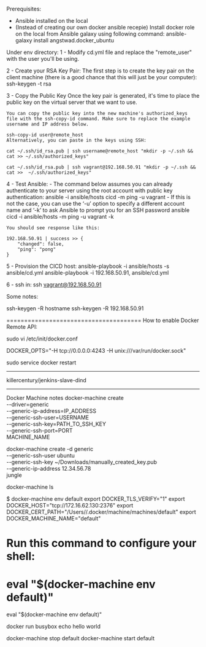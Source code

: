 Prerequisites:
- Ansible installed on the local
- (Instead of creating our own docker ansible recepie) Install docker role on the local from Ansible galaxy using following command:
	ansible-galaxy install angstwad.docker_ubuntu

Under env directory:
1 - Modify cd.yml file and replace the "remote_user" with the user you'll be using.

2 - Create your RSA Key Pair:
	The first step is to create the key pair on the client machine (there is a good chance that this will just be your computer):
		ssh-keygen -t rsa

3 - Copy the Public Key
	Once the key pair is generated, it's time to place the public key on the virtual server that we want to use.

	You can copy the public key into the new machine's authorized_keys file with the ssh-copy-id command. Make sure to replace the example username and IP address below.

	ssh-copy-id user@remote_host
	Alternatively, you can paste in the keys using SSH:

	cat ~/.ssh/id_rsa.pub | ssh username@remote_host "mkdir -p ~/.ssh && cat >> ~/.ssh/authorized_keys"

	cat ~/.ssh/id_rsa.pub | ssh vagrant@192.168.50.91 "mkdir -p ~/.ssh && cat >>  ~/.ssh/authorized_keys"

4 - Test Ansible:
	- The command below assumes you can already authenticate to your server using the root account with public key authentication:
		ansible -i ansible/hosts cicd -m ping -u vagrant
	- If this is not the case, you can use the ‘-u’ option to specify a different account name and ‘-k’ to ask Ansible to prompt you for an SSH password
		ansible cicd -i ansible/hosts -m ping -u vagrant -k

	You should see response like this:

	192.168.50.91 | success >> {
	    "changed": false,
	    "ping": "pong"
	}

5 - Provision the CICD host:
	ansible-playbook -i ansible/hosts -s ansible/cd.yml
	ansible-playbook -i 192.168.50.91, ansible/cd.yml

6 - ssh in:
	ssh vagrant@192.168.50.91


Some notes:

ssh-keygen -R hostname
ssh-keygen -R 192.168.50.91

======================================
How to enable Docker Remote API:

sudo vi /etc/init/docker.conf

DOCKER_OPTS="-H tcp://0.0.0.0:4243 -H unix:///var/run/docker.sock"

sudo service docker restart

-----------

killercentury/jenkins-slave-dind

-----------
Docker Machine notes
docker-machine create \
    --driver=generic \
    --generic-ip-address=IP_ADDRESS \
    --generic-ssh-user=USERNAME \
    --generic-ssh-key=PATH_TO_SSH_KEY \
    --generic-ssh-port=PORT \
        MACHINE_NAME


docker-machine create -d generic \
--generic-ssh-user ubuntu \
--generic-ssh-key ~/Downloads/manually_created_key.pub \
--generic-ip-address 12.34.56.78 \
jungle



docker-machine ls


$ docker-machine env default
export DOCKER_TLS_VERIFY="1"
export DOCKER_HOST="tcp://172.16.62.130:2376"
export DOCKER_CERT_PATH="/Users/<yourusername>/.docker/machine/machines/default"
export DOCKER_MACHINE_NAME="default"
# Run this command to configure your shell:
# eval "$(docker-machine env default)"

eval "$(docker-machine env default)"

docker run busybox echo hello world

docker-machine stop default
docker-machine start default